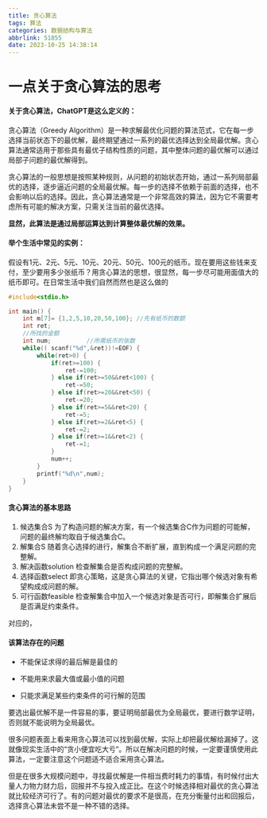 ```yaml
---
title: 贪心算法
tags: 算法
categories: 数据结构与算法
abbrlink: 51855
date: 2023-10-25 14:38:14
---
```

# 一点关于贪心算法的思考
#### 关于贪心算法，ChatGPT是这么定义的：   
贪心算法（Greedy Algorithm）是一种求解最优化问题的算法范式，它在每一步选择当前状态下的最优解，最终期望通过一系列的最优选择达到全局最优解。贪心算法通常适用于那些具有最优子结构性质的问题，其中整体问题的最优解可以通过局部子问题的最优解得到。

贪心算法的一般思想是按照某种规则，从问题的初始状态开始，通过一系列局部最优的选择，逐步逼近问题的全局最优解。每一步的选择不依赖于前面的选择，也不会影响以后的选择。因此，贪心算法通常是一个非常高效的算法，因为它不需要考虑所有可能的解决方案，只需关注当前的最优选择。
<!-- more -->
**显然，此算法是通过局部运算达到计算整体最优解的效果。**
#### 举个生活中常见的实例：
假设有1元、2元、5元、10元、20元、50元、100元的纸币。现在要用这些钱来支付，至少要用多少张纸币？用贪心算法的思想，很显然，每一步尽可能用面值大的纸币即可。在日常生活中我们自然而然也是这么做的
``````c
#include<stdio.h>

int main() {
    int m[7]= {1,2,5,10,20,50,100}; //先有纸币的数额
	int ret;
	//所找的金额
	int num;          //所需纸币的张数
    while((	scanf("%d",&ret))!=EOF) {
		while(ret>0) {
			if(ret>=100) {
                ret-=100;
			} else if(ret>=50&&ret<100) {
                ret-=50;
			} else if(ret>=20&&ret<50) {
                ret-=20;
			} else if(ret>=5&&ret<20) {
                ret-=5;
			} else if(ret>=2&&ret<5) {
                ret-=2;
			} else if(ret>=1&&ret<2) {
                ret-=1;
			}
			num++;
		}
		printf("%d\n",num);
	}
}

``````

#### 贪心算法的基本思路

1. 候选集合S
为了构造问题的解决方案，有一个候选集合C作为问题的可能解，问题的最终解均取自于候选集合C。
2. 解集合S
随着贪心选择的进行，解集合不断扩展，直到构成一个满足问题的完整解。
3. 解决函数solution
检查解集合是否构成问题的完整解。
4. 选择函数select
即贪心策略，这是贪心算法的关键，它指出哪个候选对象有希望构成成问题的解。
5. 可行函数feasible
检查解集合中加入一个候选对象是否可行，即解集合扩展后是否满足约束条件。

对应的，
#### 该算法存在的问题
* 不能保证求得的最后解是最佳的

* 不能用来求最大值或最小值的问题

* 只能求满足某些约束条件的可行解的范围   

要选出最优解不是一件容易的事，要证明局部最优为全局最优，要进行数学证明，否则就不能说明为全局最优。

很多问题表面上看来用贪心算法可以找到最优解，实际上却把最优解给漏掉了。这就像现实生活中的“贪小便宜吃大亏”。所以在解决问题的时候，一定要谨慎使用此算法，一定要注意这个问题适不适合采用贪心算法。

但是在很多大规模问题中，寻找最优解是一件相当费时耗力的事情，有时候付出大量人力物力财力后，回报并不与投入成正比。在这个时候选择相对最优的贪心算法就比较经济可行了。有的问题对最优的要求不是很高，在充分衡量付出和回报后，选择贪心算法未尝不是一种不错的选择。
